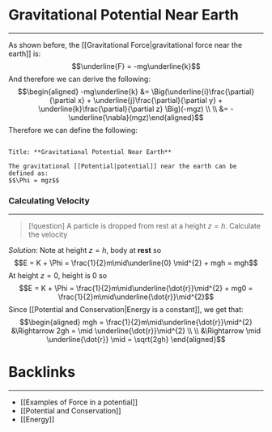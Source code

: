 # Gravitational Potential Near Earth
---
As shown before, the [[Gravitational Force|gravitational force near the earth]] is:
$$\underline{F} = -mg\underline{k}$$
And therefore we can derive the following:
$$\begin{aligned} -mg\underline{k} &= \Big(\underline{i}\frac{\partial}{\partial x} + \underline{j}\frac{\partial}{\partial y} + \underline{k}\frac{\partial}{\partial z} \Big)(-mgz) \\ \\
&= -\underline{\nabla}(mgz)\end{aligned}$$
Therefore we can define the following:

```ad-Definition

Title: **Gravitational Potential Near Earth**

The gravitational [[Potential|potential]] near the earth can be defined as:
$$\Phi = mgz$$
```

### Calculating Velocity
---
> [!question] 
> A particle is dropped from rest at a height $z=h$. 
> Calculate the velocity

*Solution*: Note at height $z=h$, body at **rest** so
$$E = K + \Phi = \frac{1}{2}m\mid\underline{0} \mid^{2} + mgh = mgh$$
At height $z = 0$, height is 0 so
$$E = K + \Phi = \frac{1}{2}m\mid\underline{\dot{r}}\mid^{2} + mg0 = \frac{1}{2}m\mid\underline{\dot{r}}\mid^{2}$$
Since [[Potential and Conservation|Energy is a constant]], we get that:
$$\begin{aligned} mgh = \frac{1}{2}m\mid\underline{\dot{r}}\mid^{2} &\Rightarrow 2gh = \mid \underline{\dot{r}}\mid^{2} \\ \\
&\Rightarrow \mid \underline{\dot{r}} \mid = \sqrt{2gh} \end{aligned}$$

# Backlinks
---
- [[Examples of Force in a potential]]
- [[Potential and Conservation]]
- [[Energy]]